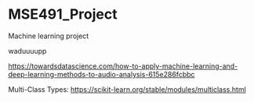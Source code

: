 # MSE491_Project
Machine learning project

waduuuupp

https://towardsdatascience.com/how-to-apply-machine-learning-and-deep-learning-methods-to-audio-analysis-615e286fcbbc

Multi-Class Types:
https://scikit-learn.org/stable/modules/multiclass.html 
